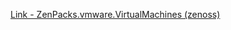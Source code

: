 [Link - ZenPacks.vmware.VirtualMachines (zenoss)](https://github.com/zenoss/ZenPacks.vmware.VirtualMachines)
